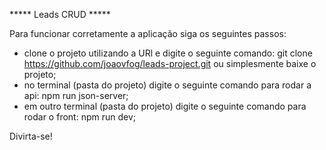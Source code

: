 ***** Leads CRUD *****

Para funcionar corretamente a aplicação siga os seguintes passos:

- clone o projeto utilizando a URl e digite o seguinte comando: git clone https://github.com/joaovfog/leads-project.git ou simplesmente baixe o projeto;
- no terminal (pasta do projeto) digite o seguinte comando para rodar a api: npm run json-server;
- em outro terminal (pasta do projeto) digite o seguinte comando para rodar o front: npm run dev;

Divirta-se!
